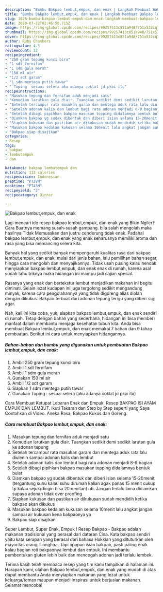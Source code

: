 ```yaml
---
description: "Bumbu Bakpao lembut,empuk, dan enak | Langkah Membuat Bakpao lembut,empuk, dan enak Yang Sedap"
title: "Bumbu Bakpao lembut,empuk, dan enak | Langkah Membuat Bakpao lembut,empuk, dan enak Yang Sedap"
slug: 1026-bumbu-bakpao-lembut-empuk-dan-enak-langkah-membuat-bakpao-lembut-empuk-dan-enak-yang-sedap
date: 2020-07-22T02:46:58.715Z
image: https://img-global.cpcdn.com/recipes/99257413c851a948/751x532cq70/bakpao-lembutempuk-dan-enak-foto-resep-utama.jpg
thumbnail: https://img-global.cpcdn.com/recipes/99257413c851a948/751x532cq70/bakpao-lembutempuk-dan-enak-foto-resep-utama.jpg
cover: https://img-global.cpcdn.com/recipes/99257413c851a948/751x532cq70/bakpao-lembutempuk-dan-enak-foto-resep-utama.jpg
author: Ruby Chambers
ratingvalue: 4.5
reviewcount: 12
recipeingredient:
- "250 gram tepung kunci biru"
- "1 sdt fernifam"
- "1 sdm gula merah"
- "150 ml air"
- "1/2 sdt garam"
- "1 sdm mentega putih tawar"
- " Toping  sesuai selera aku adanya coklat jd pkai itu"
recipeinstructions:
- "Masukan tepung dan fernifan aduk menjadi satu"
- "Kemudian larutkan gula diair. Tuangkan sedikit demi sedikit larutan gula ke adonan tepung"
- "Setelah tercampur rata masukan garam dan mentega aduk rata lalu diulenin sampai adonan kalis dan lembut"
- "Setelah adonan kalis dan lembut bagi rata adonan menjadi 8-9 bagian"
- "Setelah dibagi pipihkan bakpao masukan topping didalamnya bentuk bulat"
- "Diamkan bakpao yg sudak dibentuk dan diberi isian selama 15-20menit (tergantung suhu kalau suhu dirumah kalian agak panas 15 menit cukup tp kalau sejuk/dingin bisa 20menitan) nb. Jangan terlalu lama didiamkan supaya adonan tidak over proofing"
- "Siapkan kukusan dan pastikan air dikukusan sudah mendidih ketika bakpao akan dikukus"
- "Masukan bakpao kedalam kukusan selama 10menit lalu angkat jangan sampai air kukusan kena bakpaonya ya"
- "Bakpao siap disajikan"
categories:
- Resep
tags:
- bakpao
- lembutempuk
- dan

katakunci: bakpao lembutempuk dan 
nutrition: 113 calories
recipecuisine: Indonesian
preptime: "PT28M"
cooktime: "PT43M"
recipeyield: "2"
recipecategory: Dinner

---
```



![Bakpao lembut,empuk, dan enak](https://img-global.cpcdn.com/recipes/99257413c851a948/751x532cq70/bakpao-lembutempuk-dan-enak-foto-resep-utama.jpg)

Lagi mencari ide resep bakpao lembut,empuk, dan enak yang Bikin Ngiler? Cara Buatnya memang susah-susah gampang. bila salah mengolah maka hasilnya Tidak Memuaskan dan justru cenderung tidak enak. Padahal bakpao lembut,empuk, dan enak yang enak seharusnya memiliki aroma dan rasa yang bisa memancing selera kita.

Banyak hal yang sedikit banyak mempengaruhi kualitas rasa dari bakpao lembut,empuk, dan enak, mulai dari jenis bahan, lalu pemilihan bahan segar, hingga cara mengolah dan menyajikannya. Tidak usah pusing kalau hendak menyiapkan bakpao lembut,empuk, dan enak enak di rumah, karena asal sudah tahu triknya maka hidangan ini mampu jadi sajian spesial.

Rasanya yang enak dan bertekstur lembut menjadikan makanan ini begitu diminati. Selain lezat kudapan ini juga tergolong sedikit mengandung minyak, karena cara pengolahannya yang tidak digoreng alias diolah dengan dikukus. Bakpao terbuat dari adonan tepung terigu yang diberi ragi agar.


Nah, kali ini kita coba, yuk, siapkan bakpao lembut,empuk, dan enak sendiri di rumah. Tetap dengan bahan yang sederhana, hidangan ini bisa memberi manfaat dalam membantu menjaga kesehatan tubuh kita. Anda bisa membuat Bakpao lembut,empuk, dan enak memakai 7 bahan dan 9 tahap pembuatan. Berikut ini cara untuk menyiapkan hidangannya.

<!--inarticleads1-->

##### Bahan-bahan dan bumbu yang digunakan untuk pembuatan Bakpao lembut,empuk, dan enak:

1. Ambil 250 gram tepung kunci biru
1. Ambil 1 sdt fernifam
1. Ambil 1 sdm gula merah
1. Gunakan 150 ml air
1. Ambil 1/2 sdt garam
1. Siapkan 1 sdm mentega putih tawar
1. Gunakan  Toping : sesuai selera (aku adanya coklat jd pkai itu)


Cara Membuat Ketupat Lebaran Enak dan Empuk. Resep BAKPAO ISI AYAM EMPUK DAN LEMBUT. Ikuti Takaran dan Step by Step seperti yang Saya Contohkan di Video. Aneka Rasa, Bakpao Kukus dan Goreng. 

<!--inarticleads2-->

##### Cara membuat Bakpao lembut,empuk, dan enak:

1. Masukan tepung dan fernifan aduk menjadi satu
1. Kemudian larutkan gula diair. Tuangkan sedikit demi sedikit larutan gula ke adonan tepung
1. Setelah tercampur rata masukan garam dan mentega aduk rata lalu diulenin sampai adonan kalis dan lembut
1. Setelah adonan kalis dan lembut bagi rata adonan menjadi 8-9 bagian
1. Setelah dibagi pipihkan bakpao masukan topping didalamnya bentuk bulat
1. Diamkan bakpao yg sudak dibentuk dan diberi isian selama 15-20menit (tergantung suhu kalau suhu dirumah kalian agak panas 15 menit cukup tp kalau sejuk/dingin bisa 20menitan) nb. Jangan terlalu lama didiamkan supaya adonan tidak over proofing
1. Siapkan kukusan dan pastikan air dikukusan sudah mendidih ketika bakpao akan dikukus
1. Masukan bakpao kedalam kukusan selama 10menit lalu angkat jangan sampai air kukusan kena bakpaonya ya
1. Bakpao siap disajikan


Super Lembut, Super Enak, Empuk ! Resep Bakpao - Bakpao adalah makanan tradisional yang berasal dari dataran Cina. Kata bakpao sendiri yaitu kata serapan yang berasal dari bahasa Hokkian yang dituturkan oleh mayoritas orang Tionghoa. Tapi apapun isian bakpao, pasti paling enak kalau bagian roti bakpaonya lembut dan empuk. Ini membantu pembentukan gluten lebih baik dan mencegah adonan jadi terlalu lembek. 

Terima kasih telah membaca resep yang tim kami tampilkan di halaman ini. Harapan kami, olahan Bakpao lembut,empuk, dan enak yang mudah di atas dapat membantu Anda menyiapkan makanan yang lezat untuk keluarga/teman maupun menjadi inspirasi untuk berjualan makanan. Selamat mencoba!
